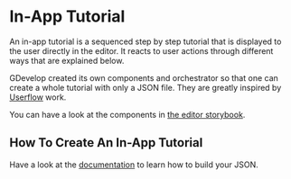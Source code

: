 # In-App Tutorial

An in-app tutorial is a sequenced step by step tutorial that is displayed to the user directly in the editor.
It reacts to user actions through different ways that are explained below.

GDevelop created its own components and orchestrator so that one can create a whole tutorial with only a JSON file. They are greatly inspired by [Userflow](https://userflow.com) work.

You can have a look at the components in [the editor storybook](https://gdevelop-storybook.s3.amazonaws.com/master/latest/index.html?path=/story/in-app-tutorial-elementhighlighterandtooltipdisplayer--default).

## How To Create An In-App Tutorial

Have a look at the [documentation](./REFERENCE.md) to learn how to build your JSON.
